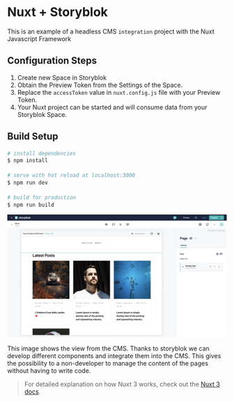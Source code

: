 # Nuxt + Storyblok

This is an example of a headless CMS `integration` project with the Nuxt Javascript Framework
## Configuration Steps

1. Create new Space in Storyblok
2. Obtain the Preview Token from the Settings of the Space.
3. Replace the `accessToken` value in `nuxt.config.js` file with your Preview Token.
4. Your Nuxt project can be started and will consume data from your Storyblok Space.

## Build Setup

```bash
# install dependencies
$ npm install

# serve with hot reload at localhost:3000
$ npm run dev

# build for production
$ npm run build
```

![example](readme-images/1.png)

This image shows the view from the CMS. Thanks to storyblok we can develop different components and integrate them into the CMS. This gives the possibility to a non-developer to manage the content of the pages without having to write code.

> For detailed explanation on how Nuxt 3 works, check out the [Nuxt 3 docs](https://v3.nuxtjs.org/guide/concepts/introduction).
